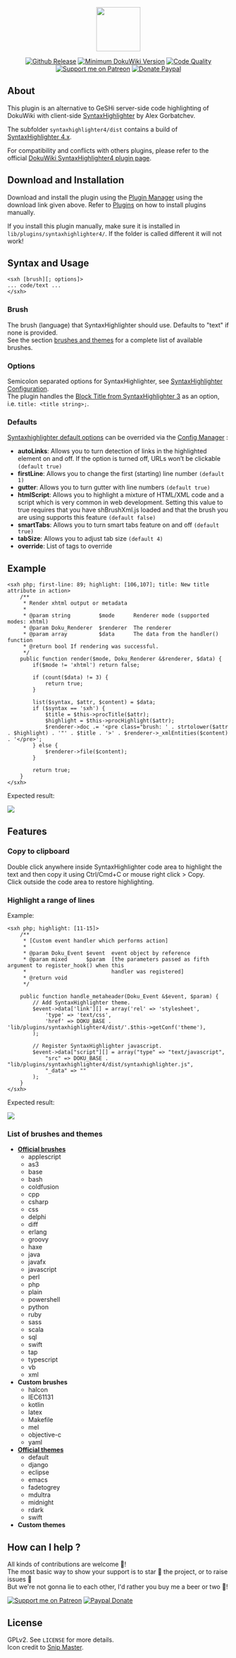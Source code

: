 <p align="center"><a href="https://github.com/crazy-max/dokuwiki-plugin-syntaxhighlighter4" target="_blank"><img width="100" src="https://raw.githubusercontent.com/crazy-max/dokuwiki-plugin-syntaxhighlighter4/master/resources/logo-128.png"></a></p>

<p align="center">
  <a href="https://github.com/crazy-max/dokuwiki-plugin-syntaxhighlighter4/releases"><img src="https://img.shields.io/github/release/crazy-max/dokuwiki-plugin-syntaxhighlighter4.svg?style=flat-square" alt="Github Release"></a>
  <a href="https://www.dokuwiki.org/releasenames"><img src="https://img.shields.io/badge/dokuwiki-%3E%3D%20Elenor%20of%20Tsort-yellow.svg?style=flat-square" alt="Minimum DokuWiki Version"></a>
  <a href="https://www.codacy.com/app/crazy-max/dokuwiki-plugin-syntaxhighlighter4"><img src="https://img.shields.io/codacy/grade/440e4b5de2ee4d37978a8e9e19f4b76f.svg?style=flat-square" alt="Code Quality"></a>
  <br /><a href="https://www.patreon.com/crazymax"><img src="https://img.shields.io/badge/donate-patreon-f96854.svg?logo=patreon&style=flat-square" alt="Support me on Patreon"></a>
  <a href="https://www.paypal.me/crazyws"><img src="https://img.shields.io/badge/donate-paypal-00457c.svg?logo=paypal&style=flat-square" alt="Donate Paypal"></a>
</p>

## About

This plugin is an alternative to GeSHi server-side code highlighting of DokuWiki with client-side [SyntaxHighlighter](https://github.com/syntaxhighlighter/syntaxhighlighter) by Alex Gorbatchev.<br />

The subfolder `syntaxhighlighter4/dist` contains a build of [SyntaxHighlighter 4.x](https://github.com/syntaxhighlighter/syntaxhighlighter).<br />

For compatibility and conflicts with others plugins, please refer to the official [DokuWiki SyntaxHighlighter4 plugin page](http://www.dokuwiki.org/plugin:syntaxhighlighter4).

## Download and Installation

Download and install the plugin using the [Plugin Manager](https://www.dokuwiki.org/plugin:plugin) using the download link given above. Refer to [Plugins](https://www.dokuwiki.org/plugins) on how to install plugins manually.<br />

If you install this plugin manually, make sure it is installed in `lib/plugins/syntaxhighlighter4/`. If the folder is called different it will not work!

## Syntax and Usage

```
<sxh [brush][; options]>
... code/text ...
</sxh>
```

### Brush

The brush (language) that SyntaxHighlighter should use. Defaults to "text" if none is provided.<br />
See the section [brushes and themes](#list-of-brushes-and-themes) for a complete list of available brushes.

### Options

Semicolon separated options for SyntaxHighlighter, see [SyntaxHighlighter Configuration](https://github.com/syntaxhighlighter/syntaxhighlighter/wiki/Configuration#per-element-configuration).<br />
The plugin handles the [Block Title from SyntaxHighlighter 3](http://alexgorbatchev.com/SyntaxHighlighter/whatsnew.html#blocktitle) as an option, i.e. `title: <title string>;`.

### Defaults

[Syntaxhighlighter default options](https://github.com/syntaxhighlighter/syntaxhighlighter/wiki/Configuration#options) can be overrided via the [Config Manager](https://www.dokuwiki.org/plugin:config) :
* **autoLinks**: Allows you to turn detection of links in the highlighted element on and off. If the option is turned off, URLs won’t be clickable `(default true)`
* **firstLine**: Allows you to change the first (starting) line number `(default 1)`
* **gutter**: Allows you to turn gutter with line numbers `(default true)`
* **htmlScript**: Allows you to highlight a mixture of HTML/XML code and a script which is very common in web development. Setting this value to true requires that you have shBrushXml.js loaded and that the brush you are using supports this feature `(default false)`
* **smartTabs**: Allows you to turn smart tabs feature on and off `(default true)`
* **tabSize**: Allows you to adjust tab size `(default 4)`
* **override**: List of tags to override

## Example

```
<sxh php; first-line: 89; highlight: [106,107]; title: New title attribute in action>
    /**
     * Render xhtml output or metadata
     *
     * @param string         $mode      Renderer mode (supported modes: xhtml)
     * @param Doku_Renderer  $renderer  The renderer
     * @param array          $data      The data from the handler() function
     * @return bool If rendering was successful.
     */
    public function render($mode, Doku_Renderer &$renderer, $data) {
        if($mode != 'xhtml') return false;

        if (count($data) != 3) {
            return true;
        }

        list($syntax, $attr, $content) = $data;
        if ($syntax == 'sxh') {
            $title = $this->procTitle($attr);
            $highlight = $this->procHighlight($attr);
            $renderer->doc .= '<pre class="brush: ' . strtolower($attr . $highlight) . '"' . $title . '>' . $renderer->_xmlEntities($content) . '</pre>';
        } else {
            $renderer->file($content);
        }

        return true;
    }
</sxh>
```

Expected result:

![](resources/example.png)

## Features

### Copy to clipboard

Double click anywhere inside SyntaxHighlighter code area to highlight the text and then copy it using Ctrl/Cmd+C or mouse right click > Copy.<br />
Click outside the code area to restore highlighting.

### Highlight a range of lines

Example:

```
<sxh php; highlight: [11-15]>
    /**
     * [Custom event handler which performs action]
     *
     * @param Doku_Event $event  event object by reference
     * @param mixed      $param  [the parameters passed as fifth argument to register_hook() when this
     *                           handler was registered]
     * @return void
     */

    public function handle_metaheader(Doku_Event &$event, $param) {
        // Add SyntaxHighlighter theme.
        $event->data['link'][] = array('rel' => 'stylesheet',
            'type' => 'text/css',
            'href' => DOKU_BASE . 'lib/plugins/syntaxhighlighter4/dist/'.$this->getConf('theme'),
        );

        // Register SyntaxHighlighter javascript.
        $event->data["script"][] = array("type" => "text/javascript",
            "src" => DOKU_BASE . "lib/plugins/syntaxhighlighter4/dist/syntaxhighlighter.js",
            "_data" => ""
        );
    }
</sxh>
```

Expected result:

![](resources/highlight-range.png)

### List of brushes and themes

* **[Official brushes](https://github.com/syntaxhighlighter/syntaxhighlighter/wiki/Brushes-and-Themes)**
  * applescript
  * as3
  * base
  * bash
  * coldfusion
  * cpp
  * csharp
  * css
  * delphi
  * diff
  * erlang
  * groovy
  * haxe
  * java
  * javafx
  * javascript
  * perl
  * php
  * plain
  * powershell
  * python
  * ruby
  * sass
  * scala
  * sql
  * swift
  * tap
  * typescript
  * vb
  * xml
* **Custom brushes**
  * halcon
  * IEC61131
  * kotlin
  * latex
  * Makefile
  * mel
  * objective-c
  * yaml
* **[Official themes](https://github.com/syntaxhighlighter/syntaxhighlighter/wiki/Brushes-and-Themes)**
  * default
  * django
  * eclipse
  * emacs
  * fadetogrey
  * mdultra
  * midnight
  * rdark
  * swift
* **Custom themes**

## How can I help ?

All kinds of contributions are welcome :raised_hands:!<br />
The most basic way to show your support is to star :star2: the project, or to raise issues :speech_balloon:<br />
But we're not gonna lie to each other, I'd rather you buy me a beer or two :beers:!

[![Support me on Patreon](resources/patreon.png)](https://www.patreon.com/crazymax) 
[![Paypal Donate](resources/paypal.png)](https://www.paypal.me/crazyws)

## License

GPLv2. See `LICENSE` for more details.<br />
Icon credit to [Snip Master](http://www.snipicons.com/).

